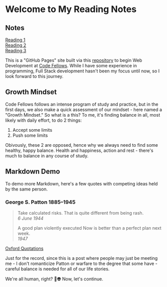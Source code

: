 # Welcome to My Reading Notes

## Notes

[Reading 1](markdown-basics.md)  
[Reading 2](reading02.md)  
[Reading 3](reading03.md)

This is a "GitHub Pages" site built via this [repository](https://github.com/Stephen-Montague/reading-notes/) to begin Web Development at [Code Fellows](https://codefellows.org/).  While I have some experience in programming, Full Stack development hasn't been my focus until now, so I look forward to this journey.

## Growth Mindset

Code Fellows follows an intense program of study and practice, but in the first days, we also make a quick assessment of our mindset - here named a "Growth Mindset."  So what is a this?  To me, it's finding balance in all, most likely with daily effort, to do 2 things:

1. Accept some limits
2. Push some limits  

Obivously, these 2 are opposed, hence why we always need to find some healthy, happy balance.  Health and happiness, action and rest - there's much to balance in any course of study.  

## Markdown Demo

To demo more Markdown, here's a few quotes with competing ideas held by the same person.

### George S. Patton 1885–1945

> Take calculated risks. That is quite different from being rash.  
> *6 June 1944*
>  
> A good plan violently executed Now is better than a perfect plan next week.  
> *1947*

[Oxford Quotations](https://www.oxfordreference.com/view/10.1093/acref/9780191826719.001.0001/q-oro-ed4-00016315)

Just for the record, since this is a post where people may just be meeting me - I don't romanticize Patton or warfare to the degree that some have - careful balance is needed for all of our life stories.  

We're all human, right? :robot::alien: Now, let's continue.
